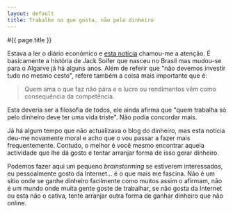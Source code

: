 ```yaml
---
layout: default
title: Trabalhe no que gosta, não pelo dinheiro
---
```


#{{ page.title }}

Estava a ler o diário económico e [esta notícia](http://economico.sapo.pt/noticias/quem-trabalha-so-pelo-dinheiro-deve-ter-uma-vida-triste_120341.html) chamou-me a atenção. É basicamente a história de Jack Soifer que nasceu no Brasil mas mudou-se para o Algarve já há alguns anos. Além de referir que "não devemos investir tudo no mesmo cesto", refere também a coisa mais importante que é:

> Quem ama o que faz não pára e o lucro ou rendimentos vêm como consequência da competência.

Esta deveria ser a filosofia de todos, ele ainda afirma que "quem trabalha só pelo dinheiro deve ter uma vida triste". Não podia concordar mais.

Já há algum tempo que não actualizava o blog do dinheiro, mas esta notícia deu-me novamente moral e acho que o vou passar a fazer mais frequentemente. Contudo, o melhor é você mesmo encontrar aquela actividade que lhe dá gosto e tentar arranjar forma de isso gerar dinheiro.

Podemos fazer aqui um pequeno _brainstorming_ se estiverem interessados, eu pessoalmente gosto da Internet... é o que mais me fascina. Não é um sítio onde se ganhe dinheiro facilmente como muitos assim o afirmam, não é um mundo onde muita gente goste de trabalhar, se não gosta da Internet ou esta não o cativa, tente arranjar outra forma de ganhar dinheiro que não online.